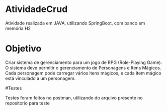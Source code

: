 # AtividadeCrud

Atividade realizada em JAVA, utilizando SpringBoot, com banco em memória H2

# Objetivo

Criar sistema de gerenciamento para um jogo de RPG (Role-Playing Game). O sistema deve permitir o gerenciamento de Personagens e Itens Mágicos. Cada personagem pode carregar vários itens mágicos, e cada item mágico está vinculado a um personagem.


#Testes

Testes foram feitos no postman, utilizando do arquivo presente no repositorio para teste
